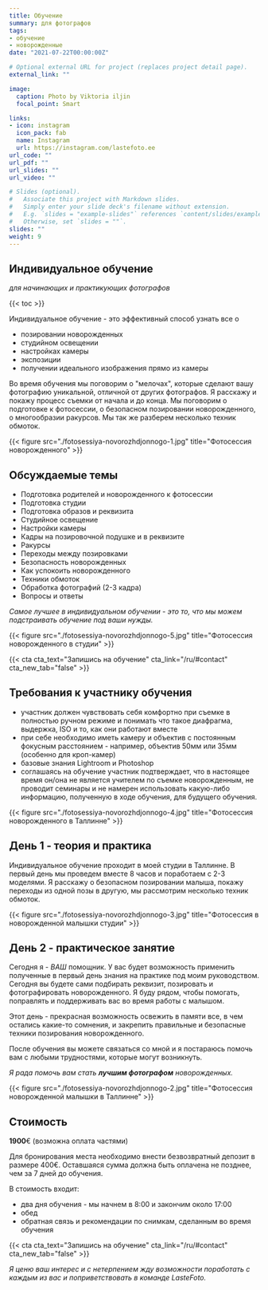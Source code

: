 ```yaml
---
title: Обучение
summary: для фотографов
tags:
- обучение 
- новорожденные
date: "2021-07-22T00:00:00Z"

# Optional external URL for project (replaces project detail page).
external_link: ""

image:
  caption: Photo by Viktoria iljin
  focal_point: Smart

links:
- icon: instagram
  icon_pack: fab
  name: Instagram 
  url: https://instagram.com/lastefoto.ee
url_code: ""
url_pdf: ""
url_slides: ""
url_video: ""

# Slides (optional).
#   Associate this project with Markdown slides.
#   Simply enter your slide deck's filename without extension.
#   E.g. `slides = "example-slides"` references `content/slides/example-slides.md`.
#   Otherwise, set `slides = ""`.
slides: ""
weight: 9
---
```

## Индивидуальное обучение
_для начинающих и практикующих фотографов_

{{< toc >}}

Индивидуальное обучение - это эффективный способ узнать все о

- позировании новорожденных
- студийном освещении
- настройках камеры
- экспозиции
- получении идеального изображения прямо из камеры 


Во время обучения мы поговорим о "мелочах", которые сделают вашу фотографию уникальной, отличной от других фотографов. Я расскажу и покажу процесс съемки от начала и до конца. Мы поговорим о подготовке к фотосессии, о безопасном позировании новорожденного, о многообразии ракурсов. Мы так же разберем несколько техник обмоток.

{{< figure src="./fotosessiya-novorozhdjonnogo-1.jpg" title="Фотосессия новорожденного" >}}

## Обсуждаемые темы
- Подготовка родителей и новорожденного к фотосессии
- Подготовка студии
- Подготовка образов и реквизита
- Студийное освещение
- Настройки камеры
- Кадры на позировочной подушке и в реквизите
- Ракурсы
- Переходы между позировками
- Безопасность новорожденных
- Как успокоить новорожденного
- Техники обмоток
- Обработка фотографий (2-3 кадра)
- Вопросы и ответы

_Самое лучшее в индивидуальном обучении - это то, что мы можем подстраивать обучение под ваши нужды._

{{< figure src="./fotosessiya-novorozhdjonnogo-5.jpg" title="Фотосессия новорожденного в студии" >}}

{{< cta cta_text="Запишись на обучение" cta_link="/ru/#contact" cta_new_tab="false" >}}

## Требования к участнику обучения
- участник должен чувствовать себя комфортно при съемке в полностью ручном режиме и понимать что такое диафрагма, выдержка, ISO и то, как они работают вместе
- при себе необходимо иметь камеру и объектив с постоянным фокусным расстоянием - например, объектив 50мм или 35мм (особенно для кроп-камер)
- базовые знания Lightroom и Photoshop
- соглашаясь на обучение участник подтверждает, что в настоящее время он/она не является учителем по съемке новорожденным, не проводит семинары и не намерен использовать какую-либо информацию, полученную в ходе обучения, для будущего обучения.

{{< figure src="./fotosessiya-novorozhdjonnogo-4.jpg" title="Фотосессия новорожденного в Таллинне" >}}

## День 1 - теория и практика
Индивидуальное обучение проходит в моей студии в Таллинне. В первый день мы проведем вместе 8 часов и поработаем с 2-3 моделями. Я расскажу о безопасном позировании малыша, покажу переходы из одной позы в другую, мы рассмотрим несколько техник обмоток.

{{< figure src="./fotosessiya-novorozhdjonnogo-3.jpg" title="Фотосессия в новорожденной малышки студии" >}}

## День 2 - практическое занятие
Сегодня я - *ВАШ* помощник. У вас будет возможность применить полученные в первый день знания на практике под моим руководством. 
Сегодня вы будете сами подбирать реквизит, позировать и фотографировать новорожденного. Я буду рядом, чтобы помогать, поправлять и поддерживать вас во время работы с малышом. 

Этот день - прекрасная возможность освежить в памяти все, в чем остались какие-то сомнения, и закрепить правильные и безопасные техники позирования новорожденного.

После обучения вы можете связаться со мной и я постараюсь помочь вам с любыми трудностями, которые могут возникнуть.

_Я рада помочь вам стать **лучшим фотографом** новорожденных._

{{< figure src="./fotosessiya-novorozhdjonnogo-2.jpg" title="Фотосессия новорожденной малышки в Таллинне" >}}

## Стоимость
**1900**€ 
(возможна оплата частями)

Для бронирования места необходимо внести безвозвратный депозит в размере 400€. Оставшаяся сумма должна быть оплачена не позднее, чем за 7 дней до обучения.

В стоимость входит:
- два дня обучения - мы начнем в 8:00 и закончим около 17:00
- обед
- обратная связь и рекомендации по снимкам, сделанным во время обучения

{{< cta cta_text="Запишись на обучение" cta_link="/ru/#contact" cta_new_tab="false" >}}

_Я ценю ваш интерес и с нетерпением жду возможности поработать с каждым из вас и поприветствовать в команде LasteFoto._